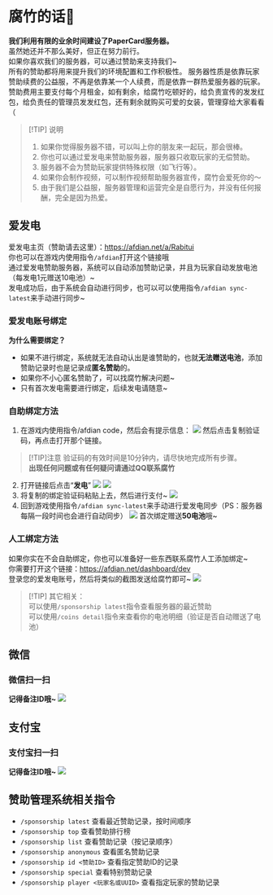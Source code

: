 # 腐竹的话💌
**我们利用有限的业余时间建设了PaperCard服务器。**  
虽然她还并不那么美好，但正在努力前行。  
如果你喜欢我们的服务器，可以通过赞助来支持我们~  
所有的赞助都将用来提升我们的环境配置和工作积极性。
服务器性质是依靠玩家赞助续费的公益服，不再是依靠某一个人续费，而是依靠一群热爱服务器的玩家。  
赞助费用主要支付每个月租金，如有剩余，给腐竹吃顿好的，给负责宣传的发发红包，给负责任的管理员发发红包，还有剩余就购买可爱的女装，管理穿给大家看看（  

> [!TIP] 说明
> 1. 如果你觉得服务器不错，可以叫上你的朋友来一起玩，那会很棒。
> 2. 你也可以通过爱发电来赞助服务器，服务器只收取玩家的无偿赞助。
> 3. 服务器不会为赞助玩家提供特殊权限（如飞行等）。
> 4. 如果你会制作视频，可以制作视频帮助服务器宣传，腐竹会爱死你的～
> 5. 由于我们是公益服，服务器管理和运营完全是自愿行为，并没有任何报酬，完全是因为热爱。
## 爱发电
爱发电主页（赞助请去这里）：https://afdian.net/a/Rabitui  
你也可以在游戏内使用指令`/afdian`打开这个链接哦  
通过爱发电赞助服务器，系统可以自动添加赞助记录，并且为玩家自动发放电池（每发电1元赠送10电池）~  
发电成功后，由于系统会自动进行同步，也可以可以使用指令`/afdian sync-latest`来手动进行同步~

### 爱发电账号绑定
**为什么需要绑定？**
- 如果不进行绑定，系统就无法自动认出是谁赞助的，也就**无法赠送电池**，添加赞助记录时也是记录成**匿名赞助**的。  
- 如果你不小心匿名赞助了，可以找腐竹解决问题~  
- 只有首次发电需要进行绑定，后续发电请随意~
### 自助绑定方法
1. 在游戏内使用指令/afdian code，然后会有提示信息：
![](/picture/afd1.webp)
然后点击复制验证码，再点击打开那个链接。  
> [!TIP]注意
>验证码的有效时间是10分钟内，请尽快地完成所有步骤。  
> **出现任何问题或有任何疑问请通过QQ联系腐竹**
2. 打开链接后点击“**发电**”
![](/picture/afd2.webp)
![](/picture/afd3.webp)
3. 将复制的绑定验证码粘贴上去，然后进行支付~
![](/picture/afd4.webp)
4. 回到游戏使用指令`/afdian sync-latest`来手动进行爱发电同步（PS：服务器每隔一段时间也会进行自动同步）
![](/picture/afd5.webp)
首次绑定赠送**50电池**哦~
### 人工绑定方法
如果你实在不会自助绑定，你也可以准备好一些东西联系腐竹人工添加绑定~  
你需要打开这个链接：https://afdian.net/dashboard/dev  
登录您的爱发电账号，然后将类似的截图发送给腐竹即可~
![](/picture/afd6.webp)
> [!TIP] 其它相关：  
> 可以使用`/sponsorship latest`指令查看服务器的最近赞助  
> 可以使用`/coins detail`指令来查看你的电池明细（验证是否自动赠送了电池）

## 微信
### 微信扫一扫
**记得备注ID哦~**
![](/picture/wx.webp)

## 支付宝
### 支付宝扫一扫
**记得备注ID哦~**
![](/picture/zfb.webp)

## 赞助管理系统相关指令
- `/sponsorship latest` 查看最近赞助记录，按时间顺序  
- `/sponsorship top` 查看赞助排行榜  
- `/sponsorship list` 查看赞助记录（按记录顺序）  
- `/sponsorship anonymous` 查看匿名赞助记录  
- `/sponsorship id <赞助ID>` 查看指定赞助ID的记录  
- `/sponsorship special` 查看特别赞助记录  
- `/sponsorship player <玩家名或UUID>` 查看指定玩家的赞助记录